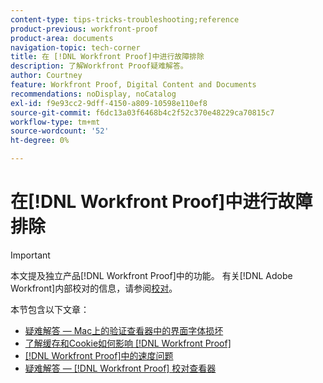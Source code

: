 ```yaml
---
content-type: tips-tricks-troubleshooting;reference
product-previous: workfront-proof
product-area: documents
navigation-topic: tech-corner
title: 在 [!DNL Workfront Proof]中进行故障排除
description: 了解Workfront Proof疑难解答。
author: Courtney
feature: Workfront Proof, Digital Content and Documents
recommendations: noDisplay, noCatalog
exl-id: f9e93cc2-9dff-4150-a809-10598e110ef8
source-git-commit: f6dc13a03f6468b4c2f52c370e48229ca70815c7
workflow-type: tm+mt
source-wordcount: '52'
ht-degree: 0%

---
```


# 在[!DNL Workfront Proof]中进行故障排除

>[!IMPORTANT]
>
>本文提及独立产品[!DNL Workfront Proof]中的功能。 有关[!DNL Adobe Workfront]内部校对的信息，请参阅[校对](../../../review-and-approve-work/proofing/proofing.md)。

本节包含以下文章：

* [疑难解答 — Mac上的验证查看器中的界面字体损坏](../../../workfront-proof/wp-tech-corner/troubleshooting/corrupted-interface-font-pv-mac.md)
* [了解缓存和Cookie如何影响 [!DNL Workfront Proof]](../../../workfront-proof/wp-tech-corner/troubleshooting/how-cache-cookies-affect-pv.md)
* [ [!DNL Workfront Proof]中的速度问题](../../../workfront-proof/wp-tech-corner/troubleshooting/speed-issue.md)
* [疑难解答 —  [!DNL Workfront Proof] 校对查看器](../../../workfront-proof/wp-tech-corner/troubleshooting/proofing-viewer.md)
